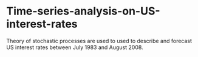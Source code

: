 # Time-series-analysis-on-US-interest-rates
Theory of stochastic processes are used to used to describe and forecast US interest rates between July 1983 and August 2008.
